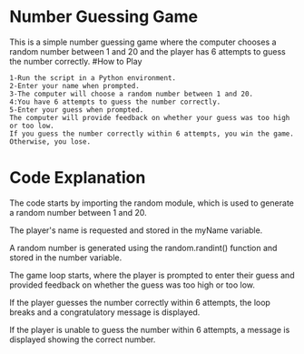 # Number Guessing Game

This is a simple number guessing game where the computer chooses a random number between 1 and 20 and the player has 6 attempts to guess the number correctly.
#How to Play

    1-Run the script in a Python environment.
    2-Enter your name when prompted.
    3-The computer will choose a random number between 1 and 20.
    4:You have 6 attempts to guess the number correctly.
    5-Enter your guess when prompted.
    The computer will provide feedback on whether your guess was too high or too low.
    If you guess the number correctly within 6 attempts, you win the game. Otherwise, you lose.

# Code Explanation

The code starts by importing the random module, which is used to generate a random number between 1 and 20.

The player's name is requested and stored in the myName variable.

A random number is generated using the random.randint() function and stored in the number variable.

The game loop starts, where the player is prompted to enter their guess and provided feedback on whether the guess was too high or too low.

If the player guesses the number correctly within 6 attempts, the loop breaks and a congratulatory message is displayed.

If the player is unable to guess the number within 6 attempts, a message is displayed showing the correct number.
